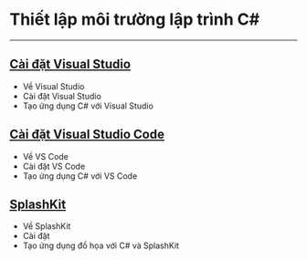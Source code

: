# Thiết lập môi trường lập trình C# #

---

## [Cài đặt Visual Studio](vs)

- Về Visual Studio
- Cài đặt Visual Studio
- Tạo ứng dụng C# với Visual Studio

## [Cài đặt Visual Studio Code](vscode) ##

- Về VS Code
- Cài đặt VS Code
- Tạo ứng dụng C# với VS Code

## [SplashKit](#)

- Về SplashKit
- Cài đặt
- Tạo ứng dụng đồ họa với C# và SplashKit

